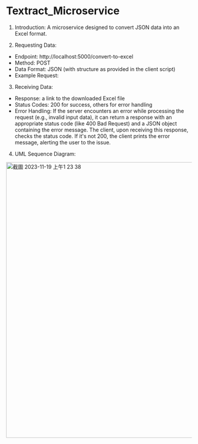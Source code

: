 # Textract_Microservice

1. Introduction:
A microservice designed to convert JSON data into an Excel format.

2. Requesting Data:
- Endpoint: http://localhost:5000/convert-to-excel
- Method: POST
- Data Format: JSON (with structure as provided in the client script)
- Example Request: 

3. Receiving Data:
- Response: a link to the downloaded Excel file
- Status Codes: 200 for success, others for error handling
- Error Handling: If the server encounters an error while processing the request (e.g., invalid input data), it can return a response with an appropriate status code (like 400 Bad Request) and a JSON object containing the error message. The client, upon receiving this response, checks the status code. If it's not 200, the client prints the error message, alerting the user to the issue.

4. UML Sequence Diagram:
<img width="745" alt="截圖 2023-11-19 上午1 23 38" src="https://github.com/AaronHsiung/Textract_Microservice/assets/114290842/8da023c8-9fd3-4066-be97-fdaa85e06465">
